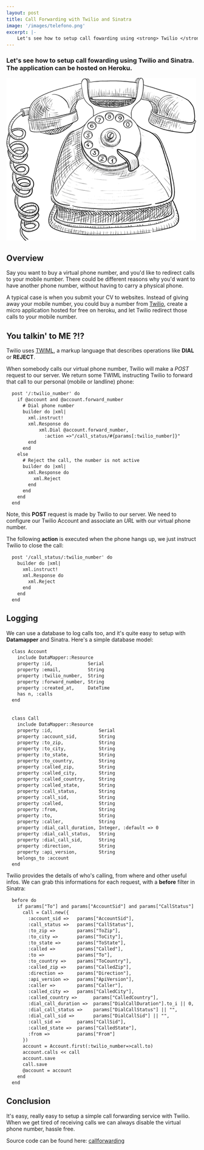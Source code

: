 ```yaml
---
layout: post
title: Call Forwarding with Twilio and Sinatra
image: '/images/telefono.png'
excerpt: |-
    Let's see how to setup call fowarding using <strong> Twilio </strong> and Sinatra. The application can be hosted on <strong> Heroku</strong>.
---
```


### Let's see how to setup call fowarding using **Twilio** and Sinatra. The application can be hosted on **Heroku**.

<div class="center">
  <img src="/images/telefono.png" alt="phone">
</div>

Overview
--------

Say you want to buy a virtual phone number, and you'd like to redirect calls to your mobile number. There could 
be different reasons why you'd want to have another phone number, without having to carry a physical phone.

A typical case is when you submit your CV to websites. Instead of giving away your mobile number, you
could buy a number from [Twilio](http://twilio.com "Twilio"), create a micro application hosted for free on
heroku, and let Twilio redirect those calls to your mobile number. 

You talkin' to ME ?!?
---------------------

Twilio uses [TWIML](http://www.twilio.com/docs/api/twiml "TWIML"), a markup language that describes operations like **DIAL** or **REJECT**. 

When somebody calls our virtual phone number, Twilio will make a _POST_ request to our server. We return some TWIML 
instructing Twilio to forward that call to our personal (mobile or landline) phone:

      post '/:twilio_number' do
        if @account and @account.forward_number
          # Dial phone number
          builder do |xml|
            xml.instruct!
            xml.Response do
                xml.Dial @account.forward_number,
                  :action =>"/call_status/#{params[:twilio_number]}"
            end  
          end
        else
          # Reject the call, the number is not active
          builder do |xml|
            xml.Response do
              xml.Reject
            end
          end
        end
      end

Note, this **POST** request is made by Twilio to our server. We need to configure our Twilio Account and 
associate an _URL_ with our virtual phone number.

The following **action** is executed when the phone hangs up, we just instruct Twilio to close the call:

      post '/call_status/:twilio_number' do
        builder do |xml|
          xml.instruct!
          xml.Response do
            xml.Reject
          end
        end
      end
    


Logging
-------

We can use a database to log calls too, and it's quite easy to setup with **Datamapper** and Sinatra.
Here's a simple database model:


      class Account
        include DataMapper::Resource
        property :id,             Serial
        property :email,          String
        property :twilio_number,  String
        property :forward_number, String
        property :created_at,     DateTime
        has n, :calls
      end


      class Call
        include DataMapper::Resource
        property :id,                 Serial
        property :account_sid,        String
        property :to_zip,             String
        property :to_city,            String
        property :to_state,           String
        property :to_country,         String
        property :called_zip,         String
        property :called_city,        String
        property :called_country,     String
        property :called_state,       String
        property :call_status,        String
        property :call_sid,           String
        property :called,             String
        property :from,               String
        property :to,                 String
        property :caller,             String
        property :dial_call_duration, Integer, :default => 0
        property :dial_call_status,   String
        property :dial_call_sid,      String
        property :direction,          String
        property :api_version,        String
        belongs_to :account
      end

Twilio provides the details of who's calling, from where and other useful infos. We can grab this informations
for each request, with a **before** filter in Sinatra:

      before do
        if params["To"] and params["AccountSid"] and params["CallStatus"]
          call = Call.new({    
            :account_sid =>   params["AccountSid"],
            :call_status =>   params["CallStatus"],
            :to_zip =>        params["ToZip"],
            :to_city =>       params["ToCity"],
            :to_state =>      params["ToState"],
            :called =>        params["Called"],
            :to =>            params["To"],
            :to_country =>    params["ToCountry"],
            :called_zip =>    params["CalledZip"],
            :direction =>     params["Direction"],
            :api_version =>   params["ApiVersion"],
            :caller =>        params["Caller"],
            :called_city =>   params["CalledCity"],
            :called_country =>      params["CalledCountry"],
            :dial_call_duration =>  params["DialCallDuration"].to_i || 0,
            :dial_call_status =>    params["DialCallStatus"] || "",
            :dial_call_sid =>       params["DialCallSid"] || "",
            :call_sid =>      params["CallSid"],
            :called_state =>  params["CalledState"],
            :from =>          params["From"]
          })
          account = Account.first(:twilio_number=>call.to)
          account.calls << call
          account.save
          call.save
          @account = account
        end
      end
      
      
Conclusion
----------

It's easy, really easy to setup a simple call forwarding service with Twilio. When we get tired of receiving calls
we can always disable the virtual phone number, hassle free. 

Source code can be found here: [callforwarding](https://github.com/rosario/callforwarding "callforwarding")